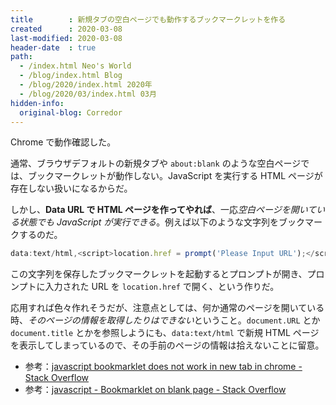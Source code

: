 ```yaml
---
title        : 新規タブの空白ページでも動作するブックマークレットを作る
created      : 2020-03-08
last-modified: 2020-03-08
header-date  : true
path:
  - /index.html Neo's World
  - /blog/index.html Blog
  - /blog/2020/index.html 2020年
  - /blog/2020/03/index.html 03月
hidden-info:
  original-blog: Corredor
---
```


Chrome で動作確認した。

通常、ブラウザデフォルトの新規タブや `about:blank` のような空白ページでは、ブックマークレットが動作しない。JavaScript を実行する HTML ページが存在しない扱いになるからだ。

しかし、**Data URL で HTML ページを作ってやれば**、一応*空白ページを開いている状態でも JavaScript が実行できる*。例えば以下のような文字列をブックマークするのだ。

```javascript
data:text/html,<script>location.href = prompt('Please Input URL');</script>
```

この文字列を保存したブックマークレットを起動するとプロンプトが開き、プロンプトに入力された URL を `location.href` で開く、という作りだ。

応用すれば色々作れそうだが、注意点としては、何か通常のページを開いている時、*そのページの情報を取得したりはできない*ということ。`document.URL` とか `document.title` とかを参照しようにも、`data:text/html` で新規 HTML ページを表示してしまっているので、その手前のページの情報は拾えないことに留意。

- 参考：[javascript bookmarklet does not work in new tab in chrome - Stack Overflow](https://stackoverflow.com/questions/56793918/javascript-bookmarklet-does-not-work-in-new-tab-in-chrome)
- 参考：[javascript - Bookmarklet on blank page - Stack Overflow](https://stackoverflow.com/questions/12205883/bookmarklet-on-blank-page)
